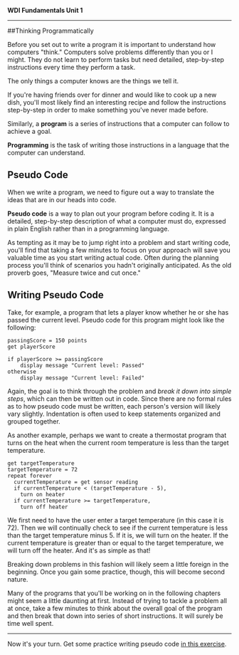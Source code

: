 **WDI Fundamentals Unit 1**

---

##Thinking Programmatically

Before you set out to write a program it is important to understand how computers "think." Computers solve problems differently than you or I might. They do not learn to perform tasks but need detailed, step-by-step instructions every time they perform a task.

The only things a computer knows are the things we tell it.

If you're having friends over for dinner and would like to cook up a new dish, you'll most likely find an interesting recipe and follow the instructions step-by-step in order to make something you've never made before.

Similarly, a **program** is a series of instructions that a computer can follow to achieve a goal.

**Programming** is the task of writing those instructions in a language that the computer can understand.


## Pseudo Code

When we write a program, we need to figure out a way to translate the ideas that are in our heads into code.

**Pseudo code** is a way to plan out your program before coding it. It is a detailed, step-by-step description of what a computer must do, expressed in plain English rather than in a programming language.

As tempting as it may be to jump right into a problem and start writing code, you'll find that taking a few minutes to focus on your approach will save you valuable time as you start writing actual code. Often during the planning process you'll think of scenarios you hadn't originally anticipated. As the old proverb goes, "Measure twice and cut once."

## Writing Pseudo Code

Take, for example, a program that lets a player know whether he or she has passed the current level. Pseudo code for this program might look like the following:

```
passingScore = 150 points
get playerScore

if playerScore >= passingScore
	display message "Current level: Passed"
otherwise
	display message "Current level: Failed"

```

Again, the goal is to think through the problem and *break it down into simple steps*, which can then be written out in code. Since there are no formal rules as to how pseudo code must be written, each person's version will likely vary slightly. Indentation is often used to keep statements organized and grouped together.

As another example, perhaps we want to create a thermostat program that turns on the heat when the current room temperature is less than the target temperature.

```
get targetTemperature
targetTemperature = 72
repeat forever
  currentTemperature = get sensor reading
  if currentTemperature < (targetTemperature - 5),
    turn on heater
  if currentTemperature >= targetTemperature,
    turn off heater

```
We first need to have the user enter a target temperature (in this case it is 72). Then we will continually check to see if the current temperature is less than the target temperature minus 5. If it is, we will turn on the heater. If the current temperature is greater than or equal to the target temperature, we will turn off the heater. And it's as simple as that! 

Breaking down problems in this fashion will likely seem a little foreign in the beginning. Once you gain some practice, though, this will become second nature.

Many of the programs that you'll be working on in the following chapters might seem a little daunting at first. Instead of trying to tackle a problem all at once, take a few minutes to think about the overall goal of the program and then break that down into series of short instructions. It will surely be time well spent.

---

Now it's your turn. Get some practice writing pseudo code [in this exercise](11_exercise.md).

